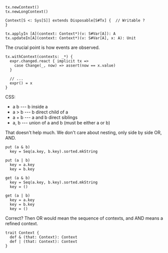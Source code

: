     tx.newContext()
    tx.newLongContext()
    
    Context[S <: Sys[S]] extends Disposable[S#Tx] {  // Writable ?
    }
    
    tx.applyIn [A](context: Context*)(v: S#Var[A]): A
    tx.updateIn[A](context: Context*)(v: S#Var[A], x: A): Unit

The crucial point is how events are observed.

    tx.withContext(contexts: _*) {
      expr.changed.react { implicit tx =>
        case Change(_, now) => assert(now == x.value)
      }
    
      // ...
      expr() = x
    }
    
CSS:

- a b    --- b inside a
- a > b  --- b direct child of a
- a + b  --- a and b direct siblings
- a, b   --- union of a and b (must be either a or b)

That doesn't help much. We don't care about nesting,
only side by side OR, AND.

    put (a & b)
      key = Seq(a.key, b.key).sorted.mkString
     
    put (a | b)
      key = a.key
      key = b.key
     
    get (a & b)
      key = Seq(a.key, b.key).sorted.mkString
      key = ()
      
    get (a | b)
      key = a.key
      key = b.key
      key = ()
     
Correct? Then OR would mean the sequence of contexts,
and AND means a refined context.

    trait Context {
      def & (that: Context): Context
      def | (that: Context): Context
    }
    
